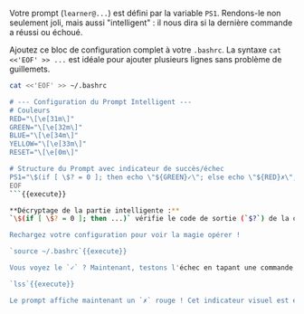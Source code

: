 Votre prompt (`learner@...`) est défini par la variable `PS1`. Rendons-le non seulement joli, mais aussi "intelligent" : il nous dira si la dernière commande a réussi ou échoué.

Ajoutez ce bloc de configuration complet à votre `.bashrc`. La syntaxe `cat <<'EOF' >> ...` est idéale pour ajouter plusieurs lignes sans problème de guillemets.

```bash
cat <<'EOF' >> ~/.bashrc

# --- Configuration du Prompt Intelligent ---
# Couleurs
RED="\[\e[31m\]"
GREEN="\[\e[32m\]"
BLUE="\[\e[34m\]"
YELLOW="\[\e[33m\]"
RESET="\[\e[0m\]"

# Structure du Prompt avec indicateur de succès/échec
PS1="\$(if [ \$? = 0 ]; then echo \"${GREEN}✓\"; else echo \"${RED}✗\"; fi)${RESET} ${GREEN}\u@\h${RESET}:${BLUE}\w${RESET}${YELLOW}\$ ${RESET}"
EOF
```{{execute}}

**Décryptage de la partie intelligente :**
`\$(if [ \$? = 0 ]; then ...)` vérifie le code de sortie (`$?`) de la dernière commande. Si c'est `0` (succès), il affiche un `✓` vert. Sinon, il affiche un `✗` rouge.

Rechargez votre configuration pour voir la magie opérer !

`source ~/.bashrc`{{execute}}

Vous voyez le `✓` ? Maintenant, testons l'échec en tapant une commande qui n'existe pas.

`lss`{{execute}}

Le prompt affiche maintenant un `✗` rouge ! Cet indicateur visuel est extrêmement utile pour repérer les erreurs immédiatement.